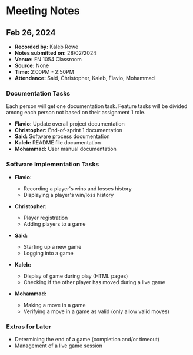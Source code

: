 # Meeting Notes

## Feb 26, 2024

- **Recorded by:** Kaleb Rowe
- **Notes submitted on:** 28/02/2024
- **Venue:** EN 1054 Classroom
- **Source:** None
- **Time:** 2:00PM - 2:50PM
- **Attendance:** Said, Christopher, Kaleb, Flavio, Mohammad

### Documentation Tasks

Each person will get one documentation task. Feature tasks will be divided among each person not based on their assignment 1 role.

- **Flavio:** Update overall project documentation
- **Christopher:** End-of-sprint 1 documentation
- **Said:** Software process documentation
- **Kaleb:** README file documentation
- **Mohammad:** User manual documentation

### Software Implementation Tasks

- **Flavio:**
  - Recording a player's wins and losses history
  - Displaying a player's win/loss history

- **Christopher:**
  - Player registration
  - Adding players to a game

- **Said:**
  - Starting up a new game
  - Logging into a game

- **Kaleb:**
  - Display of game during play (HTML pages)
  - Checking if the other player has moved during a live game

- **Mohammad:**
  - Making a move in a game
  - Verifying a move in a game as valid (only allow valid moves)

### Extras for Later

- Determining the end of a game (completion and/or timeout)
- Management of a live game session

